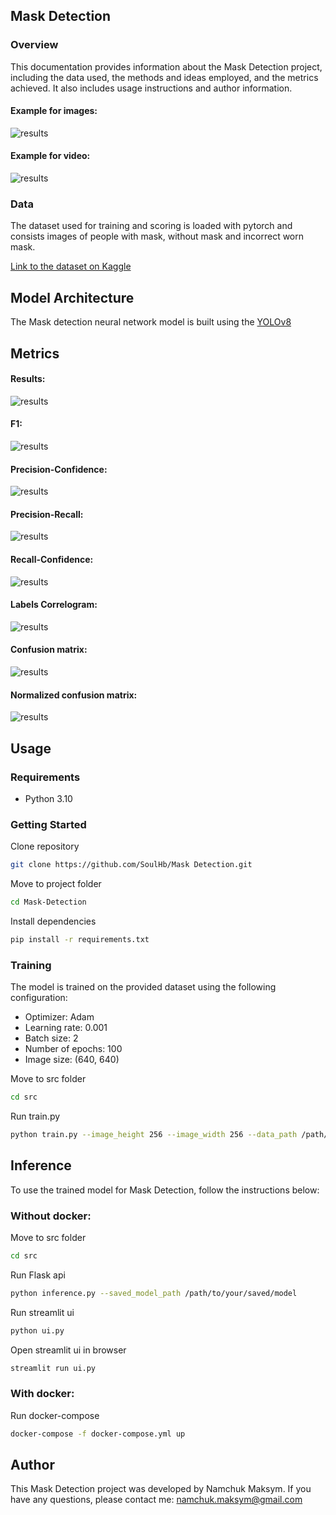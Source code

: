 ## Mask Detection

### Overview
This documentation provides information about the Mask Detection project, including the data used, the methods and ideas employed, and the metrics achieved. It also includes usage instructions and author information.
#### Example for images:
![results](./metrics/image_1.jpg)

#### Example for video:
![results](./metrics/video.gif)

### Data
The dataset used for training and scoring is loaded with pytorch and consists images of people with mask, without mask and incorrect worn mask.

[Link to the dataset on Kaggle](https://www.kaggle.com/datasets/andrewmvd/face-mask-detection)
## Model Architecture
The Mask detection neural network model is built using the [YOLOv8](https://github.com/ultralytics/ultralytics)
## Metrics
#### Results:
![results](./metrics/results.png)
#### F1:
![results](./metrics/F1_curve.png)
#### Precision-Confidence:
![results](./metrics/P_curve.png)
#### Precision-Recall:
![results](./metrics/PR_curve.png)
#### Recall-Confidence:
![results](./metrics/R_curve.png)
#### Labels Correlogram:
![results](./metrics/labels_correlogram.jpg)
#### Confusion matrix:
![results](./metrics/confusion_matrix.png)
#### Normalized confusion matrix:
![results](./metrics/confusion_matrix_normalized.png)
## Usage
### Requirements

- Python 3.10

### Getting Started
Clone repository
```bash
git clone https://github.com/SoulHb/Mask Detection.git
```
Move to project folder
```bash
cd Mask-Detection
```
Install dependencies
```bash
pip install -r requirements.txt
```
### Training
The model is trained on the provided dataset using the following configuration:
- Optimizer: Adam
- Learning rate: 0.001
- Batch size: 2
- Number of epochs: 100
- Image size: (640, 640)

Move to src folder
```bash
cd src
```
Run train.py
```bash
python train.py --image_height 256 --image_width 256 --data_path /path/to/data --epochs 10 --lr 0.001 --batch_size 32 --model_name my_model
```

## Inference
To use the trained model for Mask Detection, follow the instructions below:
### Without docker:
Move to src folder
```bash
cd src
```
Run Flask api
```bash
python inference.py --saved_model_path /path/to/your/saved/model
```

Run streamlit ui
```bash
python ui.py
```

Open streamlit ui in browser
```bash
streamlit run ui.py
```
### With docker:

Run docker-compose
 ```bash
docker-compose -f docker-compose.yml up 
```

## Author
This Mask Detection project was developed by Namchuk Maksym. If you have any questions, please contact me: namchuk.maksym@gmail.com
